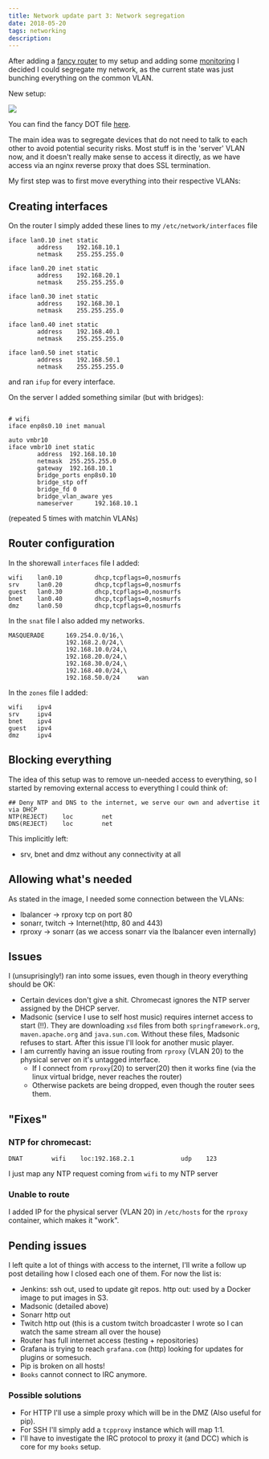 ```yaml
---
title: Network update part 3: Network segregation
date: 2018-05-20
tags: networking
description: 
---
```

After adding a [fancy router](/network-update-part-1-custom-router-with-espressobin.html) to my setup and adding some [monitoring](/network-update-part-2-monitoring-the-network-with-netflow-influxdb-and-grafana.html) I decided I could segregate my network, as the current state was just bunching everything on the common VLAN.

New setup:

[![](/images/network_post.png)](https://s3-sa-east-1.amazonaws.com/blog-davidventura/network-update-part-3-network-segregation/network_post.png)

You can find the fancy DOT file [here](https://raw.githubusercontent.com/DavidVentura/blogging_like_its_2017/master/blog/raw/network_segregation/network_post.dot).

The main idea was to segregate devices that do not need to talk to each other to avoid potential security risks. Most stuff is in the 'server' VLAN now, and it doesn't really make sense to access it directly, as we have access via an nginx reverse proxy that does SSL termination.

My first step was to first move everything into their respective VLANs:

## Creating interfaces

On the router I simply added these lines to my `/etc/network/interfaces` file

```
iface lan0.10 inet static
        address    192.168.10.1
        netmask    255.255.255.0

iface lan0.20 inet static
        address    192.168.20.1
        netmask    255.255.255.0

iface lan0.30 inet static
        address    192.168.30.1
        netmask    255.255.255.0

iface lan0.40 inet static
        address    192.168.40.1
        netmask    255.255.255.0

iface lan0.50 inet static
        address    192.168.50.1
        netmask    255.255.255.0
```

and ran `ifup` for every interface.

On the server I added something similar (but with bridges):

```

# wifi
iface enp8s0.10 inet manual

auto vmbr10
iface vmbr10 inet static
        address  192.168.10.10
        netmask  255.255.255.0
        gateway  192.168.10.1
        bridge_ports enp8s0.10
        bridge_stp off
        bridge_fd 0
        bridge_vlan_aware yes
        nameserver      192.168.10.1

```
(repeated 5 times with matchin VLANs)

## Router configuration

In the shorewall `interfaces` file I added:

```
wifi    lan0.10         dhcp,tcpflags=0,nosmurfs
srv     lan0.20         dhcp,tcpflags=0,nosmurfs
guest   lan0.30         dhcp,tcpflags=0,nosmurfs
bnet    lan0.40         dhcp,tcpflags=0,nosmurfs
dmz     lan0.50         dhcp,tcpflags=0,nosmurfs
```

In the `snat` file I also added my networks.
```
MASQUERADE      169.254.0.0/16,\
                192.168.2.0/24,\
                192.168.10.0/24,\
                192.168.20.0/24,\
                192.168.30.0/24,\
                192.168.40.0/24,\
                192.168.50.0/24     wan

```

In the `zones` file I added:

```
wifi    ipv4
srv     ipv4
bnet    ipv4
guest   ipv4
dmz     ipv4
```

## Blocking everything

The idea of this setup was to remove un-needed access to everything, so I started by removing external access to everything I could think of:

```
## Deny NTP and DNS to the internet, we serve our own and advertise it via DHCP
NTP(REJECT)    loc        net
DNS(REJECT)    loc        net
```

This implicitly left:

* srv, bnet and dmz without any connectivity at all

## Allowing what's needed

As stated in the image, I needed some connection between the VLANs:

* lbalancer -> rproxy tcp on port 80
* sonarr, twitch -> Internet(http, 80 and 443)
* rproxy -> sonarr (as we access sonarr via the lbalancer even internally)

## Issues

I (unsuprisingly!) ran into some issues, even though in theory everything should be OK:

* Certain devices don't give a shit. Chromecast ignores the NTP server assigned by the DHCP server.
* Madsonic (service I use to self host music) requires internet access to start (!!). They are downloading `xsd` files from  both `springframework.org`, `maven.apache.org` and `java.sun.com`. Without these files, Madsonic refuses to start. After this issue I'll look for another music player.
* I am currently having an issue routing from `rproxy` (VLAN 20) to the physical server on it's untagged interface.
  * If I connect from `rproxy`(20) to server(20) then it works fine (via the linux virtual bridge, never reaches the router)
  * Otherwise packets are being dropped, even though the router sees them.

## "Fixes"

### NTP for chromecast:

```
DNAT        wifi    loc:192.168.2.1             udp    123
```

I just map any NTP request coming from `wifi` to my NTP server

### Unable to route

I added IP for the physical server (VLAN 20) in `/etc/hosts` for the `rproxy` container, which makes it "work".

## Pending issues

I left quite a lot of things with access to the internet, I'll write a follow up post detailing how I closed each one of them. For now the list is:

* Jenkins: ssh out, used to update git repos. http out: used by a Docker image to put images in S3.
* Madsonic (detailed above)
* Sonarr http out
* Twitch http out (this is a custom twitch broadcaster I wrote so I can watch the same stream all over the house)
* Router has full internet access (testing + repositories)
* Grafana is trying to reach `grafana.com` (http) looking for updates for plugins or somesuch.
* Pip is broken on all hosts!
* `Books` cannot connect to IRC anymore.

### Possible solutions

* For HTTP I'll use a simple proxy which will be in the DMZ (Also useful for pip).
* For SSH I'll simply add a `tcpproxy` instance which will map 1:1.
* I'll have to investigate the IRC protocol to proxy it (and DCC) which is core for my `books` setup.
